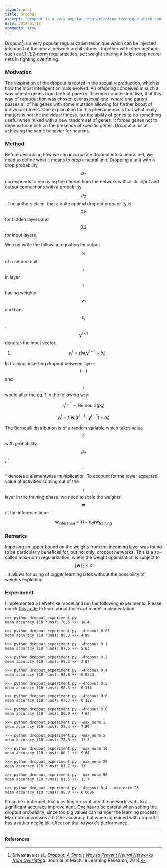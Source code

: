 ```yaml
---
layout: post
title: Dropout
excerpt: "Dropout is a very popular regularization technique which can be injected into most of the neural network architectures. Together with other methods such as L1-/L2-norm regularization, soft weight sharing it helps deep neural nets in fighting overfitting."
date: 2018-01-18
comments: true
---
```


Dropout[^1] is a very popular regularization technique which can be injected into most of the neural network architectures. Together with other methods such as L1-/L2-norm regularization, soft weight sharing it helps deep neural nets in fighting overfitting.

### Motivation
The inspiration of the dropout is rooted in the sexual reproduction, which is how the most intelligent animals evolved. An offspring conceived in such a way inherits genes from both of parents. It seems counter-intuitive, that this way of reproduction was chosen over asexual one, where one parent passes all of his genes with some mutation allowing for further boost of individual fitness. One explanation for this phenomenon is that what really matters is not the individual fitness, but the ability of genes to do something useful when mixed with a new random set of genes. It forces genes not to depend too much on the presence of specific genes. Dropout aims at achieving the same behavior for neurons.

### Method
Before describing how we can incorporate dropout into a neural net, we need to define what it means to *drop* a neural unit. Dropping a unit with a drop probability $$p_d$$ corresponds to removing the neuron from the network with all its input and output connections with a probability $$p_d$$. The authors claim, that a quite optimal dropout probability is $$0.5$$ for hidden layers and $$0.2$$ for input layers.

We can write the following equation for output $$y_i$$ of a neuron unit $$i$$ in layer $$l$$ having weights $$\textbf{w}_i$$ and bias $$b_i$$. $$\textbf{y}^{l-1}$$ denotes the input vector.

1. $$y_i^{l} = f(\textbf{w}_i \textbf{y}^{l-1} + b_i)$$

In training, inserting dropout between layers $$l-1$$ and $$l$$ would alter the eq. 1 in the following way:

$$r_i^{l-1} \sim \operatorname{Bernoulli}(p_d)$$

$$y_i^{l} = f(\textbf{w}_i (\textbf{r}^{l-1} \cdot \textbf{y}^{l-1}) + b_i)$$

The Bernoulli distribution is of a random variable which takes value $$0$$ with probability $$p_d$$, "$$\cdot$$" denotes a elementwise multiplication. To account for the lower expected value of activities coming out of the $$l$$ layer in the training phase, we need to scale the weights $$\textbf{w}$$ at the inference time:

$$\textbf{w}_{\textrm{inference}} = (1-p_d)\textbf{w}_{\textrm{training}}$$

### Remarks
Imposing an upper bound on the weights from the incoming layer was found to be particularly beneficial for, but not only, dropout networks. This is a so-called max-norm regularization, where the weight optimization is subject to $$\|\textbf{w}\|_2 \lt c $$. It allows for using of bigger learning rates without the possibility of weights exploding.

### Experiment
I implemented a LeNet-like model and run the following experiments. Please check [this code](https://github.com/gchlebus/gchlebus.github.io/blob/master/code/dropout/dropout_experiment.py) to learn about the exact model implementation.

```
>>> python dropout_experiment.py
mean accuracy (10 runs): 78.5 +/- 16.4

>>> python dropout_experiment.py --dropout 0.05
mean accuracy (10 runs): 95.3 +/- 4.99

>>> python dropout_experiment.py --dropout 0.1
mean accuracy (10 runs): 97.5 +/- 5.63

>>> python dropout_experiment.py --dropout 0.2
mean accuracy (10 runs): 98.2 +/- 3.07

>>> python dropout_experiment.py --dropout 0.4
mean accuracy (10 runs): 98.8 +/- 0.0523

>>> python dropout_experiment.py --dropout 0.5
mean accuracy (10 runs): 98.3 +/- 0.116

>>> python dropout_experiment.py --dropout 0.6
mean accuracy (10 runs): 97.3 +/- 0.132

>>> python dropout_experiment.py --dropout 0.8
mean accuracy (10 runs): 80.9 +/- 7.64

>>> python dropout_experiment.py --max_norm 1
mean accuracy (10 runs): 25.4 +/- 7.89

>>> python dropout_experiment.py --max_norm 5
mean accuracy (10 runs): 73.3 +/- 12.3

>>> python dropout_experiment.py --max_norm 10
mean accuracy (10 runs): 80.1 +/- 9.64

>>> python dropout_experiment.py --max_norm 25
mean accuracy (10 runs): 83.7 +/- 13

>>> python dropout_experiment.py --max_norm 50
mean accuracy (10 runs): 81.5 +/- 11.7

>>> python dropout_experiment.py --dropout 0.4 --max_norm 25
mean accuracy (10 runs): 98.8 +/- 0.0696
```
It can be confirmed, that injecting dropout into the network leads to a significant accuracy improvement. One has to be careful when setting the dropout probability, since too big values can hamper the learning process. Max norm increases a bit the accuracy, but when combined with dropout it has a  rather negligible effect on the network's performance.

---
#### References
[^1]: Srivastava at al., [*Dropout: A Simple Way to Prevent Neural Networks from Overfitting*](http://jmlr.org/papers/volume15/srivastava14a/srivastava14a.pdf). Journal of Machine Learning Research, 2014.